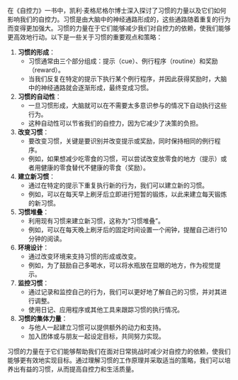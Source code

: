 在《自控力》一书中，凯利·麦格尼格尔博士深入探讨了习惯的力量以及它们如何影响我们的自控力。习惯是由大脑中的神经通路形成的，这些通路随着重复的行为而变得更加强大。习惯的力量在于它们能够减少我们对自控力的依赖，使我们能够更高效地行动。以下是一些关于习惯的重要观点和策略：

1. **习惯的形成**：
   - 习惯通常由三个部分组成：提示（cue）、例行程序（routine）和奖励（reward）。
   - 当我们反复在特定的提示下执行某个例行程序，并因此获得奖励时，大脑中的神经通路就会逐渐形成，最终变成习惯。
2. **习惯的自动性**：
   - 一旦习惯形成，大脑就可以在不需要太多意识参与的情况下自动执行这些行为。
   - 这种自动性可以节省我们的自控力，因为它减少了决策的负担。
3. **改变习惯**：
   - 要改变习惯，关键是要识别并改变提示或奖励，同时保持相同的例行程序。
   - 例如，如果想减少吃零食的习惯，可以尝试改变放零食的地方（提示）或者用健康的零食替代不健康的零食（奖励）。
4. **建立新习惯**：
   - 通过在特定的提示下重复执行新的行为，我们可以建立新的习惯。
   - 例如，可以在每天早上刷牙后立即进行短暂的锻炼，以此来建立每天锻炼的新习惯。
5. **习惯堆叠**：
   - 利用现有习惯来建立新习惯，这称为“习惯堆叠”。
   - 例如，可以在每天晚上刷牙后的固定时间设置一个闹钟，提醒自己进行10分钟的阅读。
6. **环境设计**：
   - 通过改变环境来支持习惯的形成或改变。
   - 例如，为了鼓励自己多喝水，可以将水瓶放在显眼的地方，作为视觉提示。
7. **监控习惯**：
   - 通过记录和监控自己的行为，我们可以更好地了解自己的习惯，并对其进行调整。
   - 使用日记、应用程序或其他工具来跟踪习惯的执行情况。
8. **习惯的集体力量**：
   - 与他人一起建立习惯可以提供额外的动力和支持。
   - 加入团体或与朋友一起设定目标，共同努力实现。

习惯的力量在于它们能够帮助我们在面对日常挑战时减少对自控力的依赖，使我们能够更有效地实现目标。通过理解习惯的工作原理并采取适当的策略，我们可以培养出有益的习惯，从而提高自控力和生活质量。